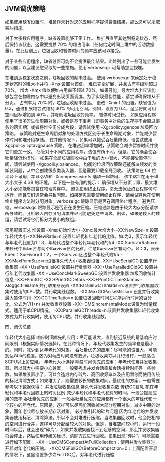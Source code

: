 ## JVM调优策略

如果使用缺省设置时，堆操作未针对您的应用程序提供最佳结果，那么您可以采取某些措施。

对于大多数应用程序，缺省设置能够正常工作。 堆扩展直至其达到稳定状态，然后保持该状态，这需要提供 70% 的堆占用率（任何给定时间上堆中的活动数据量）。在此级别上，垃圾回收和暂停时间的频率应该可以接受。

对于某些应用程序，缺省设置可能不会提供最佳结果。此处列出了一些可能会发生的问题，以及建议您采取的一些措施。使用 verbose:gc 可帮助您监视堆。

在堆到达稳定状态之前，垃圾回收的频率过高。
使用 verbose:gc 来确定处于稳定状态时的堆大小并将 -Xms 设置为该值。
堆已完全扩展，并且占有率级别超过 70%。
增大 -Xmx 值以便堆占用率不超过 70%。如果可能，最大堆大小应该能够包含在物理内存中以避免出现页面调度。为了实现最佳性能，请尝试确保堆从不分页。
占有率为 70% 时，垃圾回收频率过高。
更改 -Xminf 的设置。缺省值为 0.3，通过扩展堆尝试维持 30% 的可用空间。例如，设置为 0.4，这会将此可用空间目标增加到 40%，并降低垃圾回收的频率。
暂停时间过长。
如果应用程序使用了很多短生命周期对象，或者是基于事务（即事务中对象的生存期不会超过事务的落实期）或者将堆空间分成片段，请尝试使用 -Xgcpolicy:gencon 垃圾回收策略。 该策略对短生命周期对象的处理方式区别于长生命周期对象，并能减少暂停时间和堆分段存储。
在其他情况下，如果可以接受吞吐量降低，请尝试使用 -Xgcpolicy:optavgpause 策略。 在堆占用率增加时，该策略会减少暂停时间并使它们更加一致。 尽管对于不同的应用程序，该值有所不同，但是，它的确会使吞吐量降低约 5%。
如果在全局垃圾回收中由于堆的大小很大，不能接受暂停时间，请尝试使用 -Xgcpolicy:balanced。 均衡的垃圾回收策略还能解决频发的类卸装问题，从中会创建很多类装入器，但是需要卸载全局回收。 该策略在 64 位平台上可用，并且必须和 -Xcompressedrefs 选项一起使用。 该策略旨在用于堆大小大于 4 GB 的环境。
以下是一些有用的提示：
确保堆从不分页；即，最大堆大小必须能够包含在物理内存中。
避免使用终止程序。您无法保证终止程序何时运行，而且它们通常会导致问题。如果确实需要使用终止程序，请尝试避免在使用终止程序方法时分配对象。verbose:gc 跟踪显示是否在调用终止程序。
避免压缩。verbose:gc 跟踪显示是否正在发生压缩。压缩通常是由于较大内存分配请求所导致的。分析较大内存分配请求并尽可能避免这些请求。例如，如果是较大的数组，请尝试将它们拆分为更小的数组。


常见配置汇总
堆设置
-Xms:初始堆大小
-Xmx:最大堆大小
-XX:NewSize=n:设置年轻代大小
-XX:NewRatio=n:设置年轻代和年老代的比值。如:为3，表示年轻代与年老代比值为1：3，年轻代占整个年轻代年老代和的1/4
-XX:SurvivorRatio=n:年轻代中Eden区与两个Survivor区的比值。注意Survivor区有两个。如：3，表示Eden：Survivor=3：2，一个Survivor区占整个年轻代的1/5
-XX:MaxPermSize=n:设置持久代大小
收集器设置
-XX:+UseSerialGC:设置串行收集器
-XX:+UseParallelGC:设置并行收集器
-XX:+UseParalledlOldGC:设置并行年老代收集器
-XX:+UseConcMarkSweepGC:设置并发收集器
垃圾回收统计信息
-XX:+PrintGC
-XX:+PrintGCDetails
-XX:+PrintGCTimeStamps
-Xloggc:filename
并行收集器设置
-XX:ParallelGCThreads=n:设置并行收集器收集时使用的CPU数。并行收集线程数。
-XX:MaxGCPauseMillis=n:设置并行收集最大暂停时间
-XX:GCTimeRatio=n:设置垃圾回收时间占程序运行时间的百分比。公式为1/(1+n)
并发收集器设置
-XX:+CMSIncrementalMode:设置为增量模式。适用于单CPU情况。
-XX:ParallelGCThreads=n:设置并发收集器年轻代收集方式为并行收集时，使用的CPU数。并行收集线程数。

四、调优总结

年轻代大小选择
响应时间优先的应用：尽可能设大，直到接近系统的最低响应时间限制（根据实际情况选择）。在此种情况下，年轻代收集发生的频率也是最小的。同时，减少到达年老代的对象。
吞吐量优先的应用：尽可能的设置大，可能到达Gbit的程度。因为对响应时间没有要求，垃圾收集可以并行进行，一般适合8CPU以上的应用。
年老代大小选择
响应时间优先的应用：年老代使用并发收集器，所以其大小需要小心设置，一般要考虑并发会话率和会话持续时间等一些参数。如果堆设置小了，可以会造成内存碎片、高回收频率以及应用暂停而使用传统的标记清除方式；如果堆大了，则需要较长的收集时间。最优化的方案，一般需要参考以下数据获得：
并发垃圾收集信息
持久代并发收集次数
传统GC信息
花在年轻代和年老代回收上的时间比例
减少年轻代和年老代花费的时间，一般会提高应用的效率
吞吐量优先的应用：一般吞吐量优先的应用都有一个很大的年轻代和一个较小的年老代。原因是，这样可以尽可能回收掉大部分短期对象，减少中期的对象，而年老代尽存放长期存活对象。
较小堆引起的碎片问题
因为年老代的并发收集器使用标记、清除算法，所以不会对堆进行压缩。当收集器回收时，他会把相邻的空间进行合并，这样可以分配给较大的对象。但是，当堆空间较小时，运行一段时间以后，就会出现“碎片”，如果并发收集器找不到足够的空间，那么并发收集器将会停止，然后使用传统的标记、清除方式进行回收。如果出现“碎片”，可能需要进行如下配置：
-XX:+UseCMSCompactAtFullCollection：使用并发收集器时，开启对年老代的压缩。
-XX:CMSFullGCsBeforeCompaction=0：上面配置开启的情况下，这里设置多少次Full GC后，对年老代进行压缩